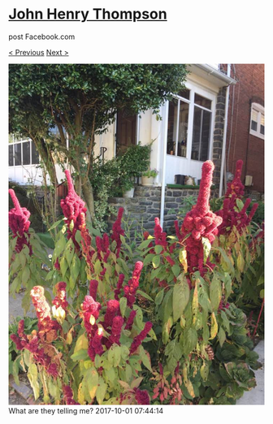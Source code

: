 # [John Henry Thompson](../README.md)
post Facebook.com

[< Previous](2017-10-01-1.md) [Next >](2017-09-28-1.md)

[![](../media/2017-10-01/Timeline-Photos-What-are-they-telling-me.jpg)](../README.md)
What are they telling me?
2017-10-01 07:44:14